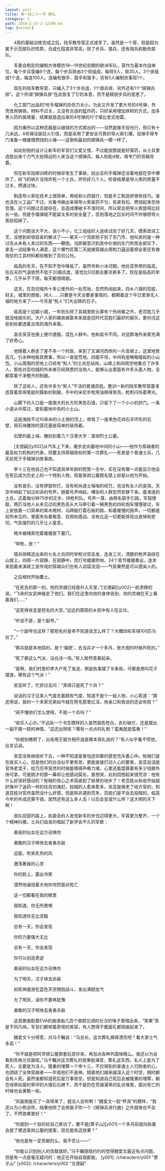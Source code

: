 ```yaml
---
layout: post
title: 第一百二十一节 葬礼
category: 2
path: 2010-2-15-2-12100.md
tag: [normal]
---
```


　　4周的基础训练完成之后，陆军教导营正式成军了。虽然是一个营，但是因为属于示范部队的性质，合成化程度非常高，除了步兵、猎兵，还有炮兵和勤务部队。

　　军委会制定的编制大体模仿18—19世纪初期的欧洲军队，营作为基本作战单位，每个步兵营编6个连，每个步兵排由3个班组成，每班9人，排30人。3个排组成1个连，每连100人。连编有旗手、鼓手和笛手，另有5人编制炊事班1个。

　　现在的陆军教导营，只编入了3个步兵连，1个猎兵排，另外还有1个“掷弹兵排”。这个所谓“掷弹兵排”在此恢复了它的本意，而不是精锐步兵的意思了。

　　化工部门出品的1号手榴弹的杀伤力太小，为此又开发了更大号的4号弹，外壳改用铸铁。材料不过关，又没有合适的猛炸药，只好采用增加体积的方式，加多黑火药的装填量，结果就是造出来的4号弹的尺寸堪比老式地雷。

　　因为重所以这种武器是以链球的方式掷出的——当然直接手投也行，但只有十几米远。4号弹没装拉火引信，而是采用了更安全可靠的导火索引爆。投弹手得专门准备一根缓慢燃烧的火绳——这倒和最初的掷弹兵一模一样了。

　　如此别扭的设计让新军的军官们又爱又恨，不过能拔脓就是好膏药，从士兵里选拔出来个力气大投得远的人来当这个掷弹兵，每人标配4枚，用专门的背箱背着。

　　但在新军投掷训练的时候却发生了事故，投出去的手榴弹还没着地就在空中爆炸了，纷飞的铁片当场炸死一个士兵，炸伤好几个人。检查结果是导火索的质量不过关，燃速过快。

　　制造导火索在技术上很简单，用纸和火药就行，但是手工制造却很有技巧。谁也没在火工品厂干过，光看书做出来得导火索装药不匀，有紧有松，燃烧起来忽快忽慢。这个问题过去就存在，会造成爆破卡不准时间，所以常会把导火索放得比较长一些。但是手榴弹就不能留太多的安全量了，否则落地之后长时间不炸够把导火索给掐掉了。

　　这个问题说大不大，说小不小，化工组组织人连续试验了好几天，摸索改进工艺，没想到却很容易的解决了——某天一个货郎担子到了东门市，他叫卖的是一种过去从未有人卖过的东西——鞭炮。当即被意识到其中价值的东门吹雨全部买下，拿去一试结果令人满意，这个爆竹匠第二天就被穿越众用刺刀逼迫着把全家还有做炮仗的工具材料都给搬到了百仞公社。

　　临高的冬天，在不知不觉中降临了，虽然号称小冰河期，地处亚热带的临高，在白天的气温依然不低于20摄氏度，感觉比D日那会要凉爽多了。现在是临高的旱季，几乎从不下雨，每天都很晴朗。

　　这天，在百仞城外十多公里外的一处荒地，忽然热闹起来，四乡八镇的百姓、财主，城里的商贩，闲人……只要是今天没要紧事情的，都朝着这个平日里渺无人烟的地方来了——今天是“髡人”们大出殡的日子。

　　临高是个边鄙小城，一年到头除了县城里砍头算有个热闹看之外，老百姓几乎就没啥娱乐的。大户人家的婚丧嫁娶本来就是旧时代百姓们最好的娱乐，更何况这些到处都透着古怪的海外来客。

　　县丞吴亚也换上便巾便服，混在人群中。他和县令不同，对这群海外来客充满了好奇心。

　　他随着人群走了差不多一个时辰，来到了文澜河西岸的一片高坡上，这里地势高亢，引水种地极其费事，所以一直是荒地。四面平坦，中间有座略略隆起的小山包。小山周围的空地上已经有“髡人”的士兵在站岗，山坡上和四周空地集合了许多人，那些对百仞城的外来者已经熟悉的当地人，能够认出里面有许多头面人物，全都穿着干净整齐的制服。

　　除了这些人，还有许多为“髡人”干活的普通百姓。整训一新的陆军教导营基准连穿着浆得笔挺的簇新的制服，手中的米尼步枪用油擦得发亮，枪刺闪烁着寒光。

　　山脚下的入口是一面很大的长方形黑色石墙，只留下了一个小小的拱门。一条小道从中穿过，直到墓地中央的小土山。

　　这座海拔不过10来米的小土坡的顶上，修筑了一座黑色花岗石半环形的石壁，用石块雕饰的莲花基座简单的装饰着。

　　石壁的最上端，雕刻刻着几个汉隶大字：翠岗烈士公墓。

　　[文德嗣][y002]从汽车上下来，缓步走向墓地中间的小山——他作为穿越者的最高权力机构的代表，将要主持穿越政权的第一次葬礼——死者是个普通士兵，几天前死于手榴弹训练事故。

　　李十三在他自己也不知道具体年龄的短暂一生中，实在没有哪一点能显示他会在死后成为历史上的一个特别人物，但是翠岗公墓题名壁上却是以他为开始。

　　没有哀乐，没有锣鼓吹打，没有和尚道士嗡嗡的经咒，也没有女人的哀哭。天空中响起了如泣如诉的号声，随着号声响起，嘈杂的人群忽然安静下来。基准连的士兵，迈着每分钟75步的正步，持枪列队。号声一落，由两名鼓手引路，军鼓慢敲，两匹当地人从未见过的黑色高头大马牵引着一辆黑色的四轮炮车慢慢驶过，车上安放着一口简单的素木棺材，马蹄敲打着石板的路，和着缓慢的鼓声。一切都是前所未见的，里面夹杂着敬意、钦佩和感动。没有比这一切更能体现出哀悼和悲切，气氛强烈的几乎让人窒息。

　　棺木被绳索兜着缓缓放下墓穴。

　　“举枪，放！”

　　猎兵排精选出来的七名士兵同时举枪对空击发，连发三次，清脆的枪声袅绕在山坡上，四周一片寂静，在寂静中，熄灯号缓缓吹响，24个音节缓缓奏出，连本来抱着来演政工宣传戏的穿越众们也有人动容流泪——气氛果然是可以感染人的。

　　之后棺材开始覆土。

　　“在死去的那一刻，他的灵魂已经直升入天堂，”[文德嗣][y002]一脸肃穆的说。“飞来的女武神接走了他们。我们在这里向他的身体告别，他的灵魂在天上看着我们……”

　　“这死得肯定是短毛的大官。”远远的围观的乡民中有人在议论。

　　“听说不是，是个副爷。”

　　“一个副爷也这样？那短毛的皇帝不知道该怎么样了？大概四轮车得100匹马拉了。”

　　“那兵就是本地招的，是个‘福佬’，去当兵才一个多月，放大炮的时候炸死的。”

　　“死了都这么气派，没白活一场。”有人居然羡慕起来。

　　“是啊，我们村里的李大户死了发送，倒是执事摆了半条街，可都是用叫花子摆道，哪有这个气派！”

　　吴亚听了，忙挤过去问：“真得只是死了个兵？”

　　说话的汉子见来人气度衣着颇有气度，知道不是个一般人物，小心答道：“那还用说，我的一个本家兄弟如今就在短毛那里扛活，他亲口和我说的还会有假？”

　　“闹不懂他们怎么想得，不就一个兵吗？”

　　“收买人心尔。”不远处一个书生模样的人虽然面色苍白，衣衫破烂，还是摆出一副不屑一顾的神情，“这还出殡呢？哪有一点点的礼制？蛮夷就是蛮夷！”

　　“你就别瞎掰了，出丧用王弼方相开道是哪本周礼说的？”有人似乎看不惯他，出言讥讽。

　　吴亚没有继续听下去，一种不知道是害怕还仰慕的感觉充斥着心中。髡贼们是在收买人心，但是他们的办法似乎更有效，更能直接打动人心的要害，吴亚自诩是官场老混子，给万历爷哭灵的时候能嚎得声嘶力竭，心里还能盘算着有多少钱粮外快可拿。可是刚才的那一幕却让他感动莫名，直想哭，此刻回想起来很荒谬：他有什么好哭好感动的？髡贼的攻心之术简直到了妖孽的地步了！老百姓从秋收开始就好像中了迷药一样的往百仞滩赶，投贼的人愈来愈多。吴亚是做老了地方官的，知道百姓对官府虽然没什么好感，但是除非遇到荒年，百姓们是不会去投贼的。临高今年的年成还算不错，居然还有这么多人去！以后会变成什么样？这大明的天下啊！

　　收队回营的路上，执委会的人发觉新军的步伐迈得更大，军容更为整齐，一个个精神抖擞。士兵们自发的唱起了新学会不久的军歌：

　　美丽的仙女在远方召唤你

　　勇敢的汉子啊快去奋勇杀敌

　　迎面，吹来炙热的风

　　激荡著我的心灵

　　你的脸上，露出冷笑

　　漠然地凝视着大地你坦然面对死亡

　　这一切都看在我的眼里

　　我知道，你无所畏惧

　　我知道你无比坚毅

　　总有一天，你会发现

　　你的力量强大无比

　　总有一天，你会发现

　　你可以创造奇迹

　　美丽的仙女在远方召唤你

　　为了明天，汉子快去杀敌

　　如死神遨游在蓝色天空拥抱战斗，发出满腔血气

　　为了明天，请你不要再犹豫

　　勇敢的汉子啊快去奋勇杀敌

　　这首歌曲配着EVA的曲谱由几百个南腔北调的壮汉的嗓子里唱出来，“笑果”真是不同凡响。军官们都带着奇怪的笑容，有人憋得干脆面孔都扭曲起来了。

　　魏爱文十分得意，对马千瞩说：“马总长，这次葬礼搞得漂亮吧？看大家士气多高！”

　　“你不就是把阿灵顿公墓那套玩意抄来，再加点各种外国味精么。我还以为会看到苏格兰风笛呢。”马千瞩对这次葬礼的效果挺满意，葬礼这东西，名义上是为了死人，主要是为活人。隆重的埋葬一个李十三，不仅得到的普通土人归附者的心，也团结了全体穿越者——毕竟他们不是神，随着他们越来越深入这个时空，随时都会有人死。虽然谁都知道死后是万事皆空，但是知道自己死后会被隆重的埋葬，躺在绿草如茵的草坪的大理石石碑下，而不是扔在荒烟漫草的乱坟堆里，面对死亡的时候也会勇敢一些。

　　“风笛倒是买了一具带来了，就没人会吹啊！”魏爱文一脸“杯具”的模样，“我还以为小熊会吹，结果他除了会用笛子吹一个《掷弹兵进行曲》之外就啥也不会了。不然效果更好！”

　　“你就别一个劲的给自己表功了，要不是[萧子山][y001]一个多月前就向执委会提了建造翠岗公墓的提案，现在能有这效果？”

　　“他也是有一定贡献的么，我不否认——”

　　“你能认识到别人的贡献就好。”马千瞩隐隐约约的觉得魏爱文最近有点问题。但是有一点是毫无疑问的：他正在开始自我膨胀。
[y001]: /characters/y001 "萧子山"
[y002]: /characters/y002 "文德嗣"
